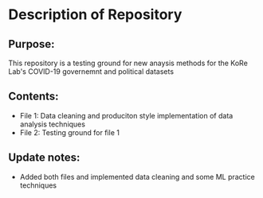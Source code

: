 # Description of Repository

## Purpose:
This repository is a testing ground for new anaysis methods for the KoRe Lab's COVID-19 governemnt and political datasets

## Contents:
* File 1: Data cleaning and produciton style implementation of data analysis techniques 
* File 2: Testing ground for file 1

## Update notes:
* Added both files and implemented data cleaning and some ML practice techniques